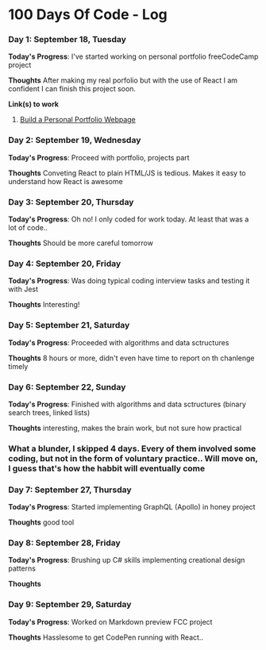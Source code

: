 # 100 Days Of Code - Log

### Day 1: September 18, Tuesday

**Today's Progress**: I've started working on personal portfolio freeCodeCamp project

**Thoughts** After making my real porfolio but with the use of React I am confident I can finish this project soon.

**Link(s) to work**
1. [Build a Personal Portfolio Webpage](https://learn.freecodecamp.org/responsive-web-design/responsive-web-design-projects/build-a-personal-portfolio-webpage)

### Day 2: September 19, Wednesday

**Today's Progress**: Proceed with portfolio, projects part

**Thoughts** Conveting React to plain HTML/JS is tedious. Makes it easy to understand how React is awesome

### Day 3: September 20, Thursday

**Today's Progress**: Oh no! I only coded for work today. At least that was a lot of code..

**Thoughts** Should be more careful tomorrow

### Day 4: September 20, Friday

**Today's Progress**: Was doing typical coding interview tasks and testing it with Jest

**Thoughts** Interesting!

### Day 5: September 21, Saturday

**Today's Progress**: Proceeded with algorithms and data sctructures

**Thoughts**  8 hours or more, didn't even have time to report on th chanlenge timely

### Day 6: September 22, Sunday

**Today's Progress**: Finished with algorithms and data sctructures (binary search trees, linked lists)

**Thoughts**  interesting, makes the brain work, but not sure how practical

### What a blunder, I skipped 4 days. Every of them involved some coding, but not in the form of voluntary practice.. Will move on, I guess that's how the habbit will eventually come

### Day 7: September 27, Thursday

**Today's Progress**: Started implementing GraphQL (Apollo) in honey project

**Thoughts**  good tool

### Day 8: September 28, Friday

**Today's Progress**: Brushing up C# skills implementing creational design patterns

**Thoughts**  

### Day 9: September 29, Saturday

**Today's Progress**: Worked on Markdown preview FCC project

**Thoughts**  Hasslesome to get CodePen running with React..